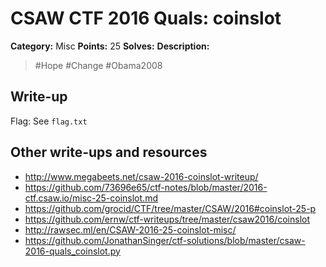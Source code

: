 # CSAW CTF 2016 Quals: coinslot

**Category:** Misc
**Points:** 25
**Solves:**
**Description:**

> #Hope #Change #Obama2008

## Write-up

Flag: See `flag.txt`

## Other write-ups and resources

* http://www.megabeets.net/csaw-2016-coinslot-writeup/
* https://github.com/73696e65/ctf-notes/blob/master/2016-ctf.csaw.io/misc-25-coinslot.md
* https://github.com/grocid/CTF/tree/master/CSAW/2016#coinslot-25-p
* https://github.com/ernw/ctf-writeups/tree/master/csaw2016/coinslot
* http://rawsec.ml/en/CSAW-2016-25-coinslot-misc/
* https://github.com/JonathanSinger/ctf-solutions/blob/master/csaw-2016-quals_coinslot.py
